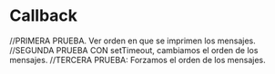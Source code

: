 # Callback
//PRIMERA PRUEBA. Ver orden en que se imprimen los mensajes.
//SEGUNDA PRUEBA CON setTimeout, cambiamos el orden de los mensajes.
//TERCERA PRUEBA: Forzamos el orden de los mensajes.
